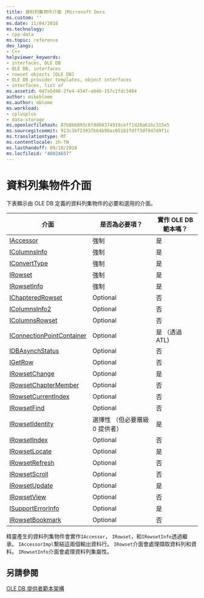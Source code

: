 ```yaml
---
title: 資料列集物件介面 |Microsoft Docs
ms.custom: ''
ms.date: 11/04/2016
ms.technology:
- cpp-data
ms.topic: reference
dev_langs:
- C++
helpviewer_keywords:
- interfaces, OLE DB
- OLE DB, interfaces
- rowset objects [OLE DB]
- OLE DB provider templates, object interfaces
- interfaces, list of
ms.assetid: 0d7a5d48-2fe4-434f-a84b-157c1fdc3494
author: mikeblome
ms.author: mblome
ms.workload:
- cplusplus
- data-storage
ms.openlocfilehash: 87b8b6893c8fdd04374919ceff1d28a61bc315e5
ms.sourcegitcommit: 913c3bf23937b64b90ac05181fdff3df947d9f1c
ms.translationtype: MT
ms.contentlocale: zh-TW
ms.lasthandoff: 09/18/2018
ms.locfileid: "46024657"
---
```

# <a name="rowset-object-interfaces"></a>資料列集物件介面

下表顯示由 OLE DB 定義的資料列集物件的必要和選用的介面。  
  
|介面|是否為必要項？|實作 OLE DB 範本嗎？|  
|---------------|---------------|--------------------------------------|  
|[IAccessor](/previous-versions/windows/desktop/ms719672\(v=vs.85\))|強制|是|  
|[IColumnsInfo](/previous-versions/windows/desktop/ms724541\(v=vs.85\))|強制|是|  
|[IConvertType](/previous-versions/windows/desktop/ms715926\(v=vs.85\))|強制|是|  
|[IRowset](/previous-versions/windows/desktop/ms720986\(v=vs.85\))|強制|是|  
|[IRowsetInfo](/previous-versions/windows/desktop/ms724541\(v=vs.85\))|強制|是|  
|[IChapteredRowset](/previous-versions/windows/desktop/ms718180\(v=vs.85\))|Optional|否|  
|[IColumnsInfo2](/previous-versions/windows/desktop/ms712953\(v=vs.85\))|Optional|否|  
|[IColumnsRowset](/previous-versions/windows/desktop/ms722657\(v=vs.85\))|Optional|否|  
|[IConnectionPointContainer](/windows/desktop/api/ocidl/nn-ocidl-iconnectionpointcontainer)|Optional|是 （透過 ATL)|  
|[IDBAsynchStatus](/previous-versions/windows/desktop/ms709832\(v=vs.85\))|Optional|否|  
|[IGetRow](/previous-versions/windows/desktop/ms718047\(v=vs.85\))|Optional|否|  
|[IRowsetChange](/previous-versions/windows/desktop/ms715790\(v=vs.85\))|Optional|是|  
|[IRowsetChapterMember](/previous-versions/windows/desktop/ms725430\(v=vs.85\))|Optional|否|  
|[IRowsetCurrentIndex](/previous-versions/windows/desktop/ms709700\(v=vs.85\))|Optional|否|  
|[IRowsetFind](/previous-versions/windows/desktop/ms724221\(v=vs.85\))|Optional|否|  
|[IRowsetIdentity](/previous-versions/windows/desktop/ms715913\(v=vs.85\))|選擇性 （但必要層級 0 提供者）|是|  
|[IRowsetIndex](/previous-versions/windows/desktop/ms719604\(v=vs.85\))|Optional|否|  
|[IRowsetLocate](/previous-versions/windows/desktop/ms721190\(v=vs.85\))|Optional|是|  
|[IRowsetRefresh](/previous-versions/windows/desktop/ms714892\(v=vs.85\))|Optional|否|  
|[IRowsetScroll](/previous-versions/windows/desktop/ms712984\(v=vs.85\))|Optional|否|  
|[IRowsetUpdate](/previous-versions/windows/desktop/ms714401\(v=vs.85\))|Optional|是|  
|[IRowsetView](/previous-versions/windows/desktop/ms709755\(v=vs.85\))|Optional|否|  
|[ISupportErrorInfo](/previous-versions/windows/desktop/ms715816\(v=vs.85\))|Optional|是|  
|[IRowsetBookmark](/previous-versions/windows/desktop/ms714246\(v=vs.85\))|Optional|否|  
  
精靈產生的資料列集物件會實作`IAccessor`， `IRowset`，和`IRowsetInfo`透過繼承。 `IAccessorImpl`繫結這兩個輸出資料行。 `IRowset`介面會處理擷取資料列和資料。 `IRowsetInfo`介面會處理資料列集屬性。  
  
## <a name="see-also"></a>另請參閱  

[OLE DB 提供者範本架構](../../data/oledb/ole-db-provider-template-architecture.md)